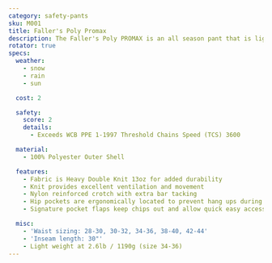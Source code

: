 ```yaml
---
category: safety-pants
sku: M001
title: Faller's Poly Promax
description: The Faller's Poly PROMAX is an all season pant that is light weight and breathable with excellent range of motion. The same design as our popular POLY PRO with added protection of 4100 TCS protective pad.
rotator: true
specs:
  weather:
    - snow
    - rain
    - sun

  cost: 2

  safety:
    score: 2
    details:
      - Exceeds WCB PPE 1-1997 Threshold Chains Speed (TCS) 3600

  material:
    - 100% Polyester Outer Shell

  features:
    - Fabric is Heavy Double Knit 13oz for added durability
    - Knit provides excellent ventilation and movement
    - Nylon reinforced crotch with extra bar tacking
    - Hip pockets are ergonomically located to prevent hang ups during cutting and bending
    - Signature pocket flaps keep chips out and allow quick easy access

  misc:
    - 'Waist sizing: 28-30, 30-32, 34-36, 38-40, 42-44'
    - 'Inseam length: 30"'
    - Light weight at 2.6lb / 1190g (size 34-36)
---
```

